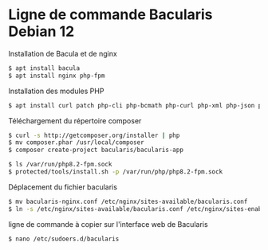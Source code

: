 # Ligne de commande Bacularis Debian 12

Installation de Bacula et de nginx
```bash
$ apt install bacula
$ apt install nginx php-fpm
```
Installation des modules PHP
```bash
$ apt install curl patch php-cli php-bcmath php-curl php-xml php-json php-ldap php-mysql php-pdo php-pgsql php-intl
```
Téléchargement du répertoire composer
```bash
$ curl -s http://getcomposer.org/installer | php
$ mv composer.phar /usr/local/composer
$ composer create-project bacularis/bacularis-app
```

```bash
$ ls /var/run/php8.2-fpm.sock
$ protected/tools/install.sh -p /var/run/php/php8.2-fpm.sock
```
Déplacement du fichier bacularis
```bash
$ mv bacularis-nginx.conf /etc/nginx/sites-available/bacularis.conf
$ ln -s /etc/nginx/sites-available/bacularis.conf /etc/nginx/sites-enabled
```
ligne de commande à copier sur l'interface web de Bacularis
```bash
$ nano /etc/sudoers.d/bacularis
```
